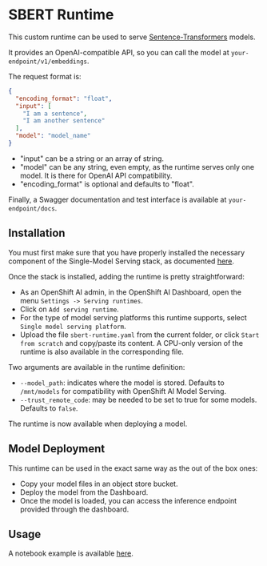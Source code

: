 # SBERT Runtime

This custom runtime can be used to serve [Sentence-Transformers](https://huggingface.co/sentence-transformers) models.

It provides an OpenAI-compatible API, so you can call the model at `your-endpoint/v1/embeddings`.

The request format is:

```json
{
  "encoding_format": "float",
  "input": [
    "I am a sentence",
    "I am another sentence"
  ],
  "model": "model_name"
}
```

- "input" can be a string or an array of string.
- "model" can be any string, even empty, as the runtime serves only one model. It is there for OpenAI API compatibility.
- "encoding_format" is optional and defaults to "float".

Finally, a Swagger documentation and test interface is available at `your-endpoint/docs`.

## Installation

You must first make sure that you have properly installed the necessary component of the Single-Model Serving stack, as documented [here](https://access.redhat.com/documentation/en-us/red_hat_openshift_ai_self-managed/2-latest/html/serving_models/serving-large-models_serving-large-models).

Once the stack is installed, adding the runtime is pretty straightforward:

- As an OpenShift AI admin, in the OpenShift AI Dashboard, open the menu `Settings -> Serving runtimes`.
- Click on `Add serving runtime`.
- For the type of model serving platforms this runtime supports, select `Single model serving platform`.
- Upload the file `sbert-runtime.yaml` from the current folder, or click `Start from scratch` and copy/paste its content. A CPU-only version of the runtime is also available in the corresponding file.

Two arguments are available in the runtime definition:

- `--model_path`: indicates where the model is stored. Defaults to `/mnt/models` for compatibility with OpenShift AI Model Serving.
- `--trust_remote_code`: may be needed to be set to true for some models. Defaults to `false`.

The runtime is now available when deploying a model.

## Model Deployment

This runtime can be used in the exact same way as the out of the box ones:

- Copy your model files in an object store bucket.
- Deploy the model from the Dashboard.
- Once the model is loaded, you can access the inference endpoint provided through the dashboard.

## Usage

A notebook example is available [here](../../llm-servers/sbert/test_service.ipynb).
